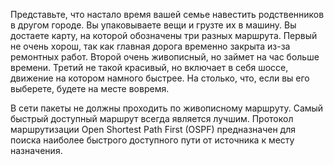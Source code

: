 Представьте, что настало время вашей семье навестить родственников в другом городе. Вы упаковываете вещи и грузте их в машину. Вы достаете карту, на которой обозначены три разных маршрута. Первый не очень хорош, так как главная дорога временно закрыта из-за ремонтных работ. Второй очень живописный, но займет на час больше времени. Третий не такой красивый, но включает в себя шоссе, движение на котором намного быстрее. На столько, что, если вы его выберете, будете на месте вовремя.

В сети пакеты не должны проходить по живописному маршруту. Самый быстрый доступный маршрут всегда является лучшим. Протокол маршрутизации Open Shortest Path First (OSPF) предназначен для поиска наиболее быстрого доступного пути от источника к месту назначения.